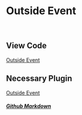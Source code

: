 # Outside Event

<br>

## View Code
[Outside Event](https://vlueviolet.github.io/study/exam/exam7/index_final2.html)


## Necessary Plugin
[Outside Event](http://benalman.com/code/projects/jquery-outside-events/docs/files/jquery-ba-outside-events-js.html)


##### [Github Markdown](https://guides.github.com/features/mastering-markdown/)
